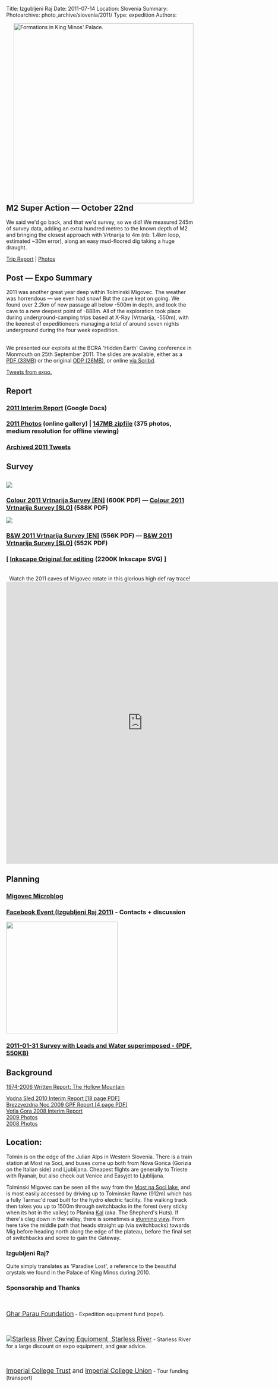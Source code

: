 Title: Izgubljeni Raj
Date: 2011-07-14
Location: Slovenia
Summary:
Photoarchive: photo_archive/slovenia/2011/
Type: expedition
Authors:

<p>
<img width="484" height="484" align="right" src="/caving/FILES/expeditions/slovenia/slov2011/slov_2011_badge.jpg" alt="Formations in King Minos' Palace.">
</p>
<h2>M2 Super Action — October 22nd</h2>

We said we'd go back, and that we'd survey, so we did! We measured 245m of survey data, adding an extra hundred metres to the known depth of M2 and bringing the closest approach with Vrtnarija to 4m (nb: 1.4km loop, estimated ~30m error), along an easy mud-floored dig taking a huge draught.

<a href="/caving/FILES/expeditions/slovenia/slov2011/2011-10-M2.php">Trip Report</a> | <a href="/caving/photo_archive/slovenia/2011-10-M2/">Photos</a>

<h2>Post — Expo Summary</h2>

2011 was another great year deep within Tolminski Migovec. The weather was horrendous — we even had snow! But the cave kept on going. We found over 2.2km of new passage all below -500m in depth, and took the cave to a new deepest point of -888m. All of the exploration took place during underground-camping trips based at X-Ray (Vrtnarija, -550m), with the keenest of expeditioneers managing a total of around seven nights underground during the four week expedition.<br><br>

We presented our exploits at the BCRA 'Hidden Earth' Caving conference in Monmouth on 25th September 2011. The slides are available, either as a <a href="2011-09-20_BCRA_Talk_Jarvist_Frost_compressed.pdf">PDF (33MB)</a> or the original <a href="2011-09-20_BCRA_Talk_Jarvist_Frost_compressed.odp">ODP (26MB)</a>, or online <a href="http://www.scribd.com/doc/66377675/2011-09-20-BCRA-Talk-Jarvist-Frost-Compressed">via Scribd</a>.

[Tweets from expo.]({filename}/articles/2011-07-14-slovenia-tweets.md)

<h2>Report</h2>

<h3><a href="https://docs.google.com/document/pub?id=1q_wEkxqsbgx9A-FmEIh7dG0Y1jJO8b2l1IectzX8vlw&amp;pli=1">2011 Interim Report</a> (Google Docs)</h3>

<h3><a href="/caving/photo_archive/slovenia/2011/">2011 Photos</a> (online gallery) | <a href="/caving/photo_archive/slovenia/2011/slovenia_2011_1050p_screen_resolution_photos.zip">147MB zipfile</a> (375 photos, medium resolution for offline viewing)</h3>

<h3><a href="tweets_2011.php">Archived 2011 Tweets</a></h3>

<!-- Survey! -->
<h2>Survey</h2><h2>
<a href="/caving/FILES/expeditions/slovenia/slov2011/gw_2011-08-30_colour.pdf"><img src="/caving/FILES/expeditions/slovenia/slov2011/gw_2011-08-30_colour.jpg"></a>
</h2><h3><a href="/caving/FILES/expeditions/slovenia/slov2011/gw_2011-08-30_colour.pdf">Colour 2011 Vrtnarija Survey [EN]</a> (600K PDF) — <a href="/caving/FILES/expeditions/slovenia/slov2011/gw_2011-10-13_colour_slovene.pdf">Colour 2011 Vrtnarija Survey [SLO]</a> (588K PDF)</h3>

<a href="/caving/FILES/expeditions/slovenia/slov2011/gw_2011-08-30_bw.pdf"><img src="/caving/FILES/expeditions/slovenia/slov2011/gw_2011-08-30_bw.jpg"></a>
<h3><a href="/caving/FILES/expeditions/slovenia/slov2011/gw_2011-08-30_bw.pdf">B&amp;W 2011 Vrtnarija Survey [EN]</a> (556K PDF) — <a href="/caving/FILES/expeditions/slovenia/slov2011/gw_2011-10-13_BW_slovene.pdf">B&amp;W 2011 Vrtnarija Survey [SLO]</a> (552K PDF)</h3>
<h3>[ <a href="/caving/FILES/expeditions/slovenia/slov2011/gw_2011-10-13_colour_slovene.svg" >Inkscape Original for editing</a> (2200K Inkscape SVG) ]</h3>

<br>
<center>Watch the 2011 caves of Migovec rotate in this glorious high def ray trace!<br>
<iframe width="734" height="758" src="https://www.youtube.com/embed/P7oCptVJDEE" frameborder="0" allowfullscreen></iframe>
</center>

<h2>Planning</h2>
<h3><a href="http://migovec.wordpress.com/">Migovec Microblog</a></h3>

<h3><a href="http://www.facebook.com/#!/event.php?eid=159951920720315">Facebook Event (Izgubljeni Raj 2011)</a> - Contacts + discussion</h3>

<a href="/caving/FILES/expeditions/slovenia/slov2010/gw_2011-01-31-leads_water.pdf"><img src="/caving/FILES/expeditions/slovenia/slov2010/gw_2011-01-31-leads_water.jpg" width="300"></a>
<h3><a href="/caving/FILES/expeditions/slovenia/slov2010/gw_2011-01-31-leads_water.pdf">2011-01-31 Survey with Leads and Water superimposed - (PDF, 550KB)</a></h3>

<h2>Background</h2>

[1974-2006 Written Report: The Hollow Mountain]({filename}/index/welcome.md)<br>

<a href="/caving/FILES/expeditions/slovenia/slov2010/Vodna%20Sled%202010%20-%20Interim%20Report%20Nov%202010%20-%20GPF%20Return_with_survey.pdf">Vodna Sled 2010 Interim Report [18 page PDF]</a><br>
<a href="/caving/FILES/expeditions/slovenia/slov2009/GPF_Report_Return_2009.pdf">Brezzvezdna Noc 2009 GPF Report [4 page PDF]</a><br>
[Votla Gora 2008 Interim Report]({filename}/articles/2008-07-11-slovenia-report.md)<br>
<a href="/caving/photo_archive/slovenia/2009/">2009 Photos</a><br>
<a href="/caving/photo_archive/slovenia/2008/">2008 Photos</a>
<!--
<h3>Surveys:</h3>
<a href="../slov2008/gw_m2_2008.pdf">Vrtnarija/M2 2008 [PDF]</a> - pre Oct08 push<br>
<a href="../slov2008/gw_m2_2008.svg">Vrtnarija/M2 2008 [Inkscape SVG].</a> - Pre Oct08 push<br>
-->

<h2>Location:</h2>
<p>Tolmin is on the edge of the Julian Alps in Western Slovenia. There is a train station at Most na Soci, and buses come up both from Nova Gorica (Gorizia on the Italian side) and Ljublijana. Cheapest flights are generally to Trieste with Ryanair, but also check out Venice and Easyjet to Ljublijana.</p>

<p>Tolminski Migovec can be seen all the way from the <a href="">Most na Soci lake</a>, and is most easily accessed by driving up to Tolminske Ravne (912m) which has a fully Tarmac'd road built for the hydro electric facility. The walking track then takes you up to 1500m through switchbacks in the forest (very sticky when its hot in the valley) to Planina <a href="/caving/photo_archive/slovenia/2005-enigma/Kal_Tolminski_Migovec_1024x768_background.html">Kal</a> (aka. The Shepherd's Huts). If there's clag down in the valley, there is sometimes a <a href="/caving/photo_archive/slovenia/2006-Yossarian/012-Jana Kal/Jana Carga JSPDT -IMG_7385.html">stunning view</a>. From here take the middle path that heads straight up (via switchbacks) towards Mig before heading north along the edge of the plateau, before the final set of switchbacks and scree to gain the Gateway.</p>

<h3>Izgubljeni Raj?</h3>

<p>Quite simply translates as 'Paradise Lost', a reference to the beautiful crystals we found in the Palace of King Minos during 2010.</p>

<h3>Sponsorship and Thanks</h3>
<!--<a href="http://beastproducts.co.uk"><img src="beast.jpg" alt="Beast Logo">&nbsp;&nbsp;Beast Products</a> - Sponsorship in Kind (technical fleeces for underground camp)-->

<br><br><big><a href="http://gharparau.org.uk/">Ghar Parau Foundation</a></big> - Expedition equipment fund (rope!).

<br><br><big><a href="http://starlessriver.com/"><img src="/caving/FILES/expeditions/slovenia/slov2011/starlessriver.gif" alt="Starless River Caving Equipment">&nbsp;&nbsp;Starless River</a></big> - Starless River for a large discount on expo equipment, and gear advice.

<br><br><big><a href="http://www3.imperial.ac.uk/secretariat/governance/committees/ictrust/">Imperial College Trust</a> and <a href="http://www.imperialcollegeunion.org/">Imperial College Union</a></big> - Tour funding (transport)

<!-- Stops twitter slow down hanging whole page with their dodgy javascript -->

<script type="text/javascript" src="http://twitter.com/javascripts/blogger.js">
</script>
<script type="text/javascript" src="http://twitter.com/statuses/user_timeline/iccc.json?callback=twitterCallback2&amp;count=5">
</script>

